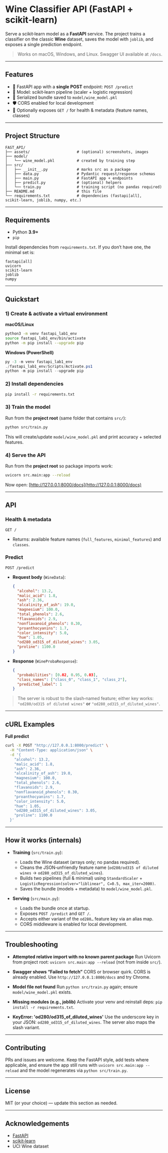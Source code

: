 # Wine Classifier API (FastAPI + scikit‑learn)

Serve a scikit‑learn model as a **FastAPI** service. The project trains a classifier on the classic **Wine** dataset, saves the model with `joblib`, and exposes a single prediction endpoint.

> Works on macOS, Windows, and Linux. Swagger UI available at `/docs`.

---

## Features

* 🚀 FastAPI app with a **single POST** endpoint: `POST /predict`
* 🧠 Model: scikit‑learn pipeline (scaler + logistic regression)
* 💾 Serialized bundle saved to `model/wine_model.pkl`
* 🛡️ CORS enabled for local development
* 🧰 Optionally exposes `GET /` for health & metadata (feature names, classes)

---

## Project Structure

```
FAST_API/
├── assets/                     # (optional) screenshots, images
├── model/
│   └── wine_model.pkl          # created by training step
├── src/
│   ├── __init__.py             # marks src as a package
│   ├── data.py                 # Pydantic request/response schemas
│   ├── main.py                 # FastAPI app + endpoints
│   ├── predict.py              # (optional) helpers
│   └── train.py                # training script (no pandas required)
├── README.md                   # this file
└── requirements.txt            # dependencies (fastapi[all], scikit‑learn, joblib, numpy, etc.)
```

---

## Requirements

* Python **3.9+**
* `pip`

Install dependencies from `requirements.txt`. If you don’t have one, the minimal set is:

```
fastapi[all]
uvicorn
scikit-learn
joblib
numpy
```

---

## Quickstart

### 1) Create & activate a virtual environment

**macOS/Linux**

```bash
python3 -m venv fastapi_lab1_env
source fastapi_lab1_env/bin/activate
python -m pip install --upgrade pip
```

**Windows (PowerShell)**

```powershell
py -3 -m venv fastapi_lab1_env
./fastapi_lab1_env/Scripts/Activate.ps1
python -m pip install --upgrade pip
```

### 2) Install dependencies

```bash
pip install -r requirements.txt
```

### 3) Train the model

Run from the **project root** (same folder that contains `src/`):

```bash
python src/train.py
```

This will create/update `model/wine_model.pkl` and print accuracy + selected features.

### 4) Serve the API

Run from the **project root** so package imports work:

```bash
uvicorn src.main:app --reload
```

Now open: [http://127.0.0.1:8000/docs](http://127.0.0.1:8000/docs)

---

## API

### Health & metadata

`GET /`

* Returns: available feature names (`full_features`, `minimal_features`) and `classes`.

### Predict

`POST /predict`

* **Request body** (`WineData`):

  ```json
  {
    "alcohol": 13.2,
    "malic_acid": 1.8,
    "ash": 2.36,
    "alcalinity_of_ash": 19.0,
    "magnesium": 100.0,
    "total_phenols": 2.6,
    "flavanoids": 2.9,
    "nonflavanoid_phenols": 0.30,
    "proanthocyanins": 1.7,
    "color_intensity": 5.0,
    "hue": 1.05,
    "od280_od315_of_diluted_wines": 3.05,
    "proline": 1100.0
  }
  ```
* **Response** (`WineProbaResponse`):

  ```json
  {
    "probabilities": [0.02, 0.95, 0.03],
    "class_names": ["class_0", "class_1", "class_2"],
    "predicted_label": 1
  }
  ```

> The server is robust to the slash‑named feature; either key works:
> `"od280/od315 of diluted wines"` **or** `"od280_od315_of_diluted_wines"`.

---

## cURL Examples

**Full predict**

```bash
curl -X POST "http://127.0.0.1:8000/predict" \
  -H "Content-Type: application/json" \
  -d '{
    "alcohol": 13.2,
    "malic_acid": 1.8,
    "ash": 2.36,
    "alcalinity_of_ash": 19.0,
    "magnesium": 100.0,
    "total_phenols": 2.6,
    "flavanoids": 2.9,
    "nonflavanoid_phenols": 0.30,
    "proanthocyanins": 1.7,
    "color_intensity": 5.0,
    "hue": 1.05,
    "od280_od315_of_diluted_wines": 3.05,
    "proline": 1100.0
  }'
```

---

## How it works (internals)

* **Training** (`src/train.py`):

  * Loads the Wine dataset (arrays only; no pandas required).
  * Cleans the JSON‑unfriendly feature name (`od280/od315 of diluted wines` → `od280_od315_of_diluted_wines`).
  * Builds two pipelines (full & minimal) using `StandardScaler` + `LogisticRegression(solver="liblinear", C=0.5, max_iter=2000)`.
  * Saves the bundle (models + metadata) to `model/wine_model.pkl`.
* **Serving** (`src/main.py`):

  * Loads the bundle once at startup.
  * Exposes `POST /predict` and `GET /`.
  * Accepts either variant of the `od280…` feature key via an alias map.
  * CORS middleware is enabled for local development.

---

## Troubleshooting

* **Attempted relative import with no known parent package**
  Run Uvicorn from project root: `uvicorn src.main:app --reload` (not from inside `src/`).

* **Swagger shows “Failed to fetch”**
  CORS or browser quirk. CORS is already enabled. Use `http://127.0.0.1:8000/docs` and try Chrome.

* **Model file not found**
  Run `python src/train.py` again; ensure `model/wine_model.pkl` exists.

* **Missing modules (e.g., joblib)**
  Activate your venv and reinstall deps: `pip install -r requirements.txt`.

* **KeyError: 'od280/od315\_of\_diluted\_wines'**
  Use the underscore key in your JSON: `od280_od315_of_diluted_wines`. The server also maps the slash variant.

---

## Contributing

PRs and issues are welcome. Keep the FastAPI style, add tests where applicable, and ensure the app still runs with `uvicorn src.main:app --reload` and the model regenerates via `python src/train.py`.

---

## License

MIT (or your choice) — update this section as needed.

---

## Acknowledgements

* [FastAPI](https://fastapi.tiangolo.com/)
* [scikit‑learn](https://scikit-learn.org/)
* UCI Wine dataset
